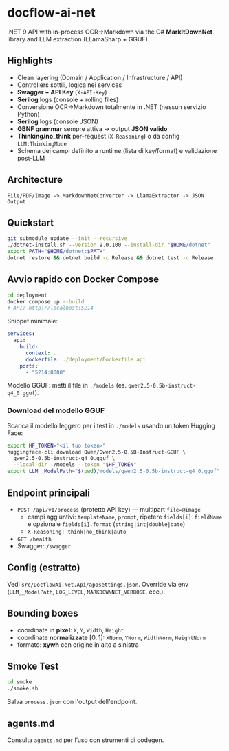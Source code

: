 # docflow-ai-net

.NET 9 API with in-process OCR→Markdown via the C# **MarkItDownNet** library and LLM extraction (LLamaSharp + GGUF).

## Highlights
- Clean layering (Domain / Application / Infrastructure / API)
- Controllers sottili, logica nei services
- **Swagger + API Key** (`X-API-Key`)
- **Serilog** logs (console + rolling files)
- Conversione OCR→Markdown totalmente in .NET (nessun servizio Python)
- **Serilog** logs (console JSON)
- **GBNF grammar** sempre attiva → output **JSON valido**
- **Thinking/no_think** per-request (`X-Reasoning`) o da config `LLM:ThinkingMode`
- Schema dei campi definito a runtime (lista di key/format) e validazione post-LLM
 
## Architecture
```
File/PDF/Image -> MarkdownNetConverter -> LlamaExtractor -> JSON Output
```

## Quickstart
```bash
git submodule update --init --recursive
./dotnet-install.sh --version 9.0.100 --install-dir "$HOME/dotnet"
export PATH="$HOME/dotnet:$PATH"
dotnet restore && dotnet build -c Release && dotnet test -c Release
```

## Avvio rapido con Docker Compose
```bash
cd deployment
docker compose up --build
# API: http://localhost:5214
```
Snippet minimale:
```yaml
services:
  api:
    build:
      context: ..
      dockerfile: ./deployment/Dockerfile.api
    ports:
      - "5214:8080"
```
Modello GGUF: metti il file in `./models` (es. `qwen2.5-0.5b-instruct-q4_0.gguf`).

### Download del modello GGUF
Scarica il modello leggero per i test in `./models` usando un token Hugging Face:
```bash
export HF_TOKEN="<il tuo token>"
huggingface-cli download Qwen/Qwen2.5-0.5B-Instruct-GGUF \
  qwen2.5-0.5b-instruct-q4_0.gguf \
  --local-dir ./models --token "$HF_TOKEN"
export LLM__ModelPath="$(pwd)/models/qwen2.5-0.5b-instruct-q4_0.gguf"
```

## Endpoint principali
- `POST /api/v1/process` (protetto API key) — multipart `file=@image`
  - campi aggiuntivi: `templateName`, `prompt`, ripetere `fields[i].fieldName` e opzionale `fields[i].format` (`string|int|double|date`)
  - `X-Reasoning: think|no_think|auto`
- `GET /health`
- Swagger: `/swagger`

## Config (estratto)
Vedi `src/DocflowAi.Net.Api/appsettings.json`. Override via env (`LLM__ModelPath`, `LOG_LEVEL`, `MARKDOWNNET_VERBOSE`, ecc.).

## Bounding boxes
- coordinate in **pixel**: `X`, `Y`, `Width`, `Height`
- coordinate **normalizzate** \[0..1]: `XNorm`, `YNorm`, `WidthNorm`, `HeightNorm`
- formato: **xywh** con origine in alto a sinistra

## Smoke Test
```bash
cd smoke
./smoke.sh
```
Salva `process.json` con l'output dell'endpoint.

## agents.md
Consulta `agents.md` per l’uso con strumenti di codegen.
